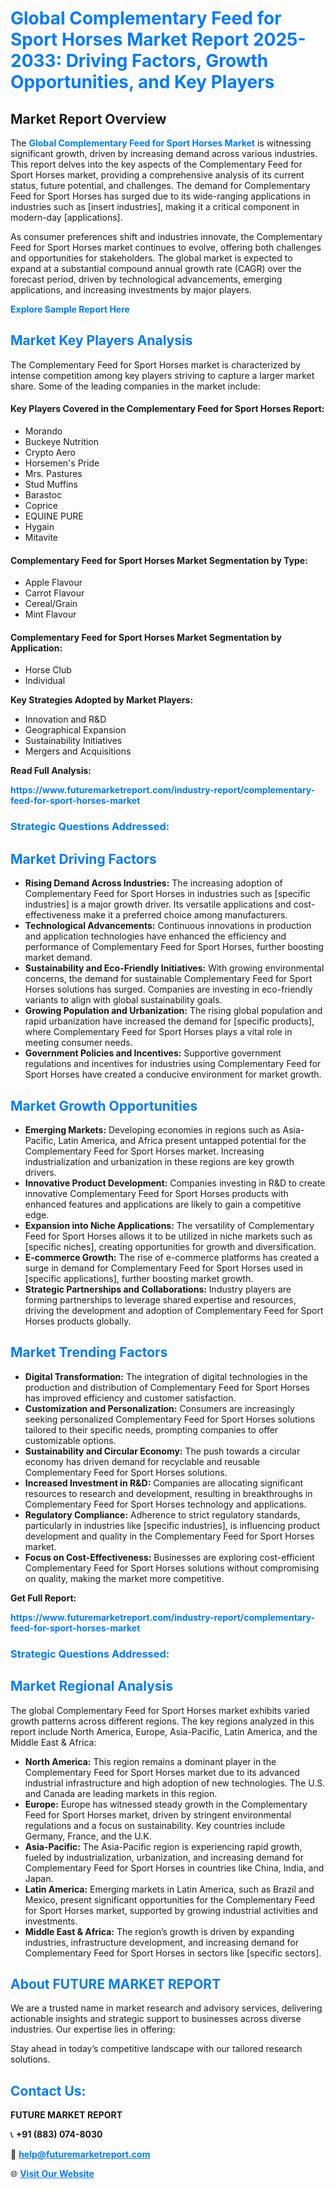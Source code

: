 <h1 style="color: #007BFF;">Global Complementary Feed for Sport Horses Market Report 2025-2033: Driving Factors, Growth Opportunities, and Key Players</h1>

<section id="overview">
<h2>Market Report Overview</h2>
<p>The <a href="https://www.futuremarketreport.com/industry-report/complementary-feed-for-sport-horses-market" style="color: #007BFF; text-decoration: none;"><strong>Global Complementary Feed for Sport Horses Market</strong></a> is witnessing significant growth, driven by increasing demand across various industries. This report delves into the key aspects of the Complementary Feed for Sport Horses market, providing a comprehensive analysis of its current status, future potential, and challenges. The demand for Complementary Feed for Sport Horses has surged due to its wide-ranging applications in industries such as [insert industries], making it a critical component in modern-day [applications].</p>
<p>As consumer preferences shift and industries innovate, the Complementary Feed for Sport Horses market continues to evolve, offering both challenges and opportunities for stakeholders. The global market is expected to expand at a substantial compound annual growth rate (CAGR) over the forecast period, driven by technological advancements, emerging applications, and increasing investments by major players.</p>
</section>

<section id="overview">
<p><a href="https://www.futuremarketreport.com/request-sample/reportId=84593" style="color: #007BFF; text-decoration: none;"><strong>Explore Sample Report Here</strong></a></p>
</section>

<section id="key-players">
<h2 style="color: #007BFF;">Market Key Players Analysis</h2>
<p>The Complementary Feed for Sport Horses market is characterized by intense competition among key players striving to capture a larger market share. Some of the leading companies in the market include:</p>
<h4>Key Players Covered in the Complementary Feed for Sport Horses Report:</h4>
<ul><li>Morando</li><li>Buckeye Nutrition</li><li>Crypto Aero</li><li>Horsemen&#039;s Pride</li><li>Mrs. Pastures</li><li>Stud Muffins</li><li>Barastoc</li><li>Coprice</li><li>EQUINE PURE</li><li>Hygain</li><li>Mitavite</li></ul>
<h4>Complementary Feed for Sport Horses Market Segmentation by Type:</h4>
<ul><li>Apple Flavour</li><li>Carrot Flavour</li><li>Cereal/Grain</li><li>Mint Flavour</li></ul>

<h4>Complementary Feed for Sport Horses Market Segmentation by Application:</h4>
<ul><li>Horse Club</li><li>Individual</li></ul>
<p><strong>Key Strategies Adopted by Market Players:</strong></p>
<ul>
<li>Innovation and R&D</li>
<li>Geographical Expansion</li>
<li>Sustainability Initiatives</li>
<li>Mergers and Acquisitions</li>
</ul>
</section>

<section>
<p><strong>Read Full Analysis: </strong></p><a href="https://www.futuremarketreport.com/industry-report/complementary-feed-for-sport-horses-market" style="color: #007BFF; text-decoration: none;"><strong>https://www.futuremarketreport.com/industry-report/complementary-feed-for-sport-horses-market</strong></a>
<h3 style="color: #007BFF;">Strategic Questions Addressed:</h3>
</section>

<section id="driving-factors">
<h2 style="color: #007BFF;">Market Driving Factors</h2>
<ul>
<li><strong>Rising Demand Across Industries:</strong> The increasing adoption of Complementary Feed for Sport Horses in industries such as [specific industries] is a major growth driver. Its versatile applications and cost-effectiveness make it a preferred choice among manufacturers.</li>
<li><strong>Technological Advancements:</strong> Continuous innovations in production and application technologies have enhanced the efficiency and performance of Complementary Feed for Sport Horses, further boosting market demand.</li>
<li><strong>Sustainability and Eco-Friendly Initiatives:</strong> With growing environmental concerns, the demand for sustainable Complementary Feed for Sport Horses solutions has surged. Companies are investing in eco-friendly variants to align with global sustainability goals.</li>
<li><strong>Growing Population and Urbanization:</strong> The rising global population and rapid urbanization have increased the demand for [specific products], where Complementary Feed for Sport Horses plays a vital role in meeting consumer needs.</li>
<li><strong>Government Policies and Incentives:</strong> Supportive government regulations and incentives for industries using Complementary Feed for Sport Horses have created a conducive environment for market growth.</li>
</ul>
</section>

<section id="growth-opportunities">
<h2 style="color: #007BFF;">Market Growth Opportunities</h2>
<ul>
<li><strong>Emerging Markets:</strong> Developing economies in regions such as Asia-Pacific, Latin America, and Africa present untapped potential for the Complementary Feed for Sport Horses market. Increasing industrialization and urbanization in these regions are key growth drivers.</li>
<li><strong>Innovative Product Development:</strong> Companies investing in R&D to create innovative Complementary Feed for Sport Horses products with enhanced features and applications are likely to gain a competitive edge.</li>
<li><strong>Expansion into Niche Applications:</strong> The versatility of Complementary Feed for Sport Horses allows it to be utilized in niche markets such as [specific niches], creating opportunities for growth and diversification.</li>
<li><strong>E-commerce Growth:</strong> The rise of e-commerce platforms has created a surge in demand for Complementary Feed for Sport Horses used in [specific applications], further boosting market growth.</li>
<li><strong>Strategic Partnerships and Collaborations:</strong> Industry players are forming partnerships to leverage shared expertise and resources, driving the development and adoption of Complementary Feed for Sport Horses products globally.</li>
</ul>
</section>

<section id="trending-factors">
<h2 style="color: #007BFF;">Market Trending Factors</h2>
<ul>
<li><strong>Digital Transformation:</strong> The integration of digital technologies in the production and distribution of Complementary Feed for Sport Horses has improved efficiency and customer satisfaction.</li>
<li><strong>Customization and Personalization:</strong> Consumers are increasingly seeking personalized Complementary Feed for Sport Horses solutions tailored to their specific needs, prompting companies to offer customizable options.</li>
<li><strong>Sustainability and Circular Economy:</strong> The push towards a circular economy has driven demand for recyclable and reusable Complementary Feed for Sport Horses solutions.</li>
<li><strong>Increased Investment in R&D:</strong> Companies are allocating significant resources to research and development, resulting in breakthroughs in Complementary Feed for Sport Horses technology and applications.</li>
<li><strong>Regulatory Compliance:</strong> Adherence to strict regulatory standards, particularly in industries like [specific industries], is influencing product development and quality in the Complementary Feed for Sport Horses market.</li>
<li><strong>Focus on Cost-Effectiveness:</strong> Businesses are exploring cost-efficient Complementary Feed for Sport Horses solutions without compromising on quality, making the market more competitive.</li>
</ul>
</section>

<section>
<p><strong>Get Full Report: </strong></p><a href="https://www.futuremarketreport.com/industry-report/complementary-feed-for-sport-horses-market" style="color: #007BFF; text-decoration: none;"><strong>https://www.futuremarketreport.com/industry-report/complementary-feed-for-sport-horses-market</strong></a>
<h3 style="color: #007BFF;">Strategic Questions Addressed:</h3>
</section>


<section id="regional-analysis">
<h2 style="color: #007BFF;">Market Regional Analysis</h2>
<p>The global Complementary Feed for Sport Horses market exhibits varied growth patterns across different regions. The key regions analyzed in this report include North America, Europe, Asia-Pacific, Latin America, and the Middle East & Africa:</p>
<ul>
<li><strong>North America:</strong> This region remains a dominant player in the Complementary Feed for Sport Horses market due to its advanced industrial infrastructure and high adoption of new technologies. The U.S. and Canada are leading markets in this region.</li>
<li><strong>Europe:</strong> Europe has witnessed steady growth in the Complementary Feed for Sport Horses market, driven by stringent environmental regulations and a focus on sustainability. Key countries include Germany, France, and the U.K.</li>
<li><strong>Asia-Pacific:</strong> The Asia-Pacific region is experiencing rapid growth, fueled by industrialization, urbanization, and increasing demand for Complementary Feed for Sport Horses in countries like China, India, and Japan.</li>
<li><strong>Latin America:</strong> Emerging markets in Latin America, such as Brazil and Mexico, present significant opportunities for the Complementary Feed for Sport Horses market, supported by growing industrial activities and investments.</li>
<li><strong>Middle East & Africa:</strong> The region’s growth is driven by expanding industries, infrastructure development, and increasing demand for Complementary Feed for Sport Horses in sectors like [specific sectors].</li>
</ul>
</section>

<footer>
<h2 style="color: #007BFF;">About FUTURE MARKET REPORT</h2>
<p>We are a trusted name in market research and advisory services, delivering actionable insights and strategic support to businesses across diverse industries. Our expertise lies in offering:</p>

<p>Stay ahead in today’s competitive landscape with our tailored research solutions.</p>

<h2 style="color: #007BFF;">Contact Us:</h2>
<p><strong>FUTURE MARKET REPORT</strong></p>
<p>📞 <strong>+91 (883) 074-8030</strong></p>
<p>📧 <strong><a href="mailto:help@futuremarketreport.com" style="color: #007BFF;">help@futuremarketreport.com</a></strong></p>
<p>🌐 <strong><a href="https://www.futuremarketreport.com/" style="color: #007BFF;">Visit Our Website</a></strong></p>
</footer>